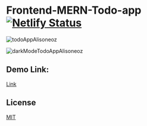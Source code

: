 # Frontend-MERN-Todo-app [![Netlify Status](https://api.netlify.com/api/v1/badges/f6dd6a86-cf42-4897-ac44-8ff808e93ec2/deploy-status)](https://app.netlify.com/sites/todo-mern-app-alisoneoz/deploys)

![todoAppAlisoneoz](https://user-images.githubusercontent.com/96319139/224117144-3bd9a02b-d50a-4f50-8812-028ce1ecf5c9.png)

![darkModeTodoAppAlisoneoz](https://user-images.githubusercontent.com/96319139/224118512-d68cd1d9-f33c-464c-a3d3-dd623f085f67.png)

## Demo Link: 

[Link](https://todo-mern-app-alisoneoz.netlify.app/login)

## License

[MIT](https://choosealicense.com/licenses/mit/)



